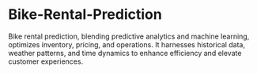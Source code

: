 # Bike-Rental-Prediction
Bike rental prediction, blending predictive analytics and machine learning, optimizes inventory, pricing, and operations. It harnesses historical data, weather patterns, and time dynamics to enhance efficiency and elevate customer experiences.
